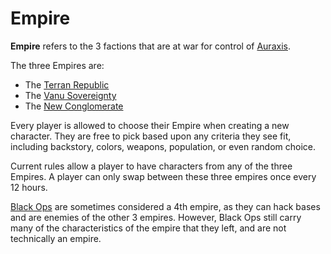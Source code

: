 # Empire

**Empire** refers to the 3 factions that are at war for control of
[Auraxis](../locations/Auraxis.md).

The three Empires are:

- The [Terran Republic](../factions/Terran_Republic.md)
- The [Vanu Sovereignty](../factions/Vanu_Sovereignty.md)
- The [New Conglomerate](../factions/New_Conglomerate.md)

Every player is allowed to choose their Empire when creating a new character.
They are free to pick based upon any criteria they see fit, including backstory,
colors, weapons, population, or even random choice.

Current rules allow a player to have characters from any of the three Empires. A
player can only swap between these three empires once every 12 hours.

[Black Ops](../factions/Black_Ops.md) are sometimes considered a 4th empire, as they can
hack bases and are enemies of the other 3 empires. However, Black Ops still
carry many of the characteristics of the empire that they left, and are not
technically an empire.
